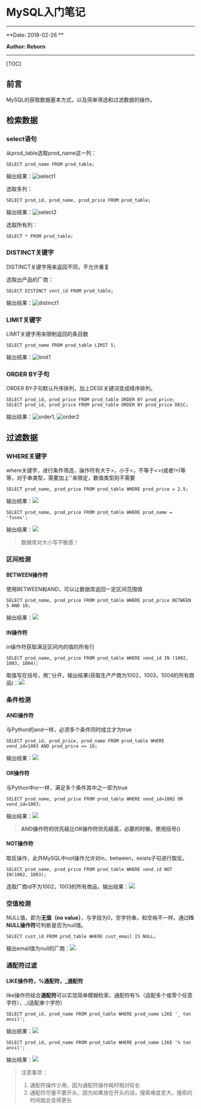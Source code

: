 # MySQL入门笔记

---------------------------------------------------------------

**Date: 2018-02-26 **

**Author: Reborn**

---------------------------------

[TOC]

## 前言

MySQL的获取数据基本方式，以及简单筛选和过滤数据的操作。

## 检索数据

### select语句

从prod_table选取prod_name这一列：

```mysql
SELECT prod_name FROM prod_table;
```

输出结果：![select1](select1.png)

选取多列：

```mysql
SELECT prod_id, prod_name, prod_price FROM prod_table;
```

输出结果：![select2](select2.png)

选取所有列：

```mysql
SELECT * FROM prod_table;
```

### DISTINCT关键字

DISTINCT关键字用来返回不同，不允许重复



选取出产品的厂商：

```mysql
SELECT DISTINCT vent_id FROM prod_table;
```


输出结果：![distinct1](distinct1.png)

### LIMIT关键字
LIMIT关键字用来限制返回的条目数
```mysql
SELECT prod_name FROM prod_table LIMIT 5;
```
输出结果：![limit1](./limit1.png)

### ORDER BY子句
ORDER BY子句默认升序排列，加上DESE关键词变成绛序排列。
```mysql
SELECT prod_id, prod_price FROM prod_table ORDER BY prod_price;
SELECT prod_id, prod_price FROM prod_table ORDER BY prod_price DESC;
```
输出结果：![order1](./order1.png), ![order2](./order2.png)

## 过滤数据

### WHERE关键字

where关键字，进行条件筛选，操作符有大于>，小于<，不等于<>(或者!=)等等，对于串类型，需要加上''来限定，数值类型则不需要

```mysql
SELECT prod_name, prod_price FROM prod_table WHERE prod_price = 2.5;
```

输出结果：![](./where1.png)

```mysql
SELECT prod_name, prod_price FROM prod_table WHERE prod_name = 'fuses';
```

输出结果：![](./where2.png)

> 数据库对大小写不敏感！

### 区间检测

#### BETWEEN操作符

使用BETWEEN和AND，可以让数据库返回一定区间范围值

```mysql
SELECT prod_name, prod_price FROM prod_table WHERE prod_price BETWEEN 5 AND 10;
```

输出结果：![](./between1.png)

#### IN操作符

in操作符获取满足区间内的值的所有行

```mysql
SELECT prod_name, prod_price FROM prod_table WHERE vend_id IN (1002, 1003, 1004);
```

取值写在括号，用‘,’分开，输出结果(获取生产产商为1002，1003，1004的所有商品)：![](./in1.png)

### 条件检测

#### AND操作符

与Python的and一样，必须多个条件同时成立才为true

```mysql
SELECT prod_id, prod_price, prod_name FROM prod_table WHERE vend_id=1003 AND prod_price <= 10;
```

输出结果：![](./and1.png)



#### OR操作符

与Python中or一样，满足多个条件其中之一即为true

```mysql
SELECT prod_name, prod_price FROM prod_table WHERE vend_id=1002 OR vend_id=1003;
```

输出结果：![](./or1.png)

> **AND操作符的优先级比OR操作符优先级高，必要的时候，使用括号()**

#### NOT操作符

取反操作，此外MySQL中not操作允许对in，between，exists子句进行取反。

```mysql
SELECT prod_name, prod_price FROM prod_table WHERE vend_id NOT IN(1002, 1003);
```

选取厂商id不为1002，1003的所有商品，输出结果：![](./not1.png)



### 空值检测

NULL值，即为**无值（no value）**，与字段为0，空字符串，和空格不一样。通过**IS NULL操作符**可判断是否为null值。

```mysql
SELECT cust_id FROM prod_table WHERE cust_email IS NULL;
```

输出email值为null的厂商：![](./null1.png)



### 通配符过滤

#### LIKE操作符，%通配符，_通配符

like操作符结合**通配符**可以实现简单模糊检索，通配符有%（适配多个或零个任意字符），_(适配单个字符)

```mysql
SELECT prod_id, prod_name FROM prod_table WHERE prod_name LIKE '_ ton anvil';
```

输出结果：![](./like1.png)

```mysql
SELECT prod_id, prod_name FROM prod_table WHERE prod_name LIKE '% ton anvil';
```

输出结果：![](./like2.png)

> 注意事项：
>
> 1. 通配符操作少用，因为通配符操作耗时相对较长
> 2. 通配符尽量不要开头，因为如果放在开头的话，搜索难度变大，搜索的时间就会变得更长

